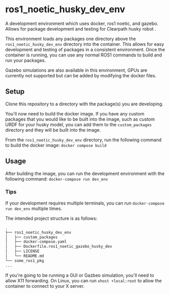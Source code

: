 # ros1_noetic_husky_dev_env

A development environment which uses docker, ros1 noetic, and gazebo. Allows for package development and testing for Clearpath husky robot .

This environment loads any packages one directory above the `ros1_noetic_husky_dev_env` directory into the container. This allows for easy development and testing of packages in a consistent environment.
Once the container is running, you can use any normal ROS1 commands to build and run your packages.

Gazebo simulations are also available in this environment, GPUs are currently not supported but can be added by modifying the docker files.

## Setup

Clone this repository to a directory with the package(s) you are developing.

You'll now need to build the docker image. 
If you have any custom packages that you would like to be built into the image, such as custom URDF for your husky model, you can add them to the `custom_packages` directory and they will be built into the image.

From the `ros1_noetic_husky_dev_env` directory, run the following command to build the docker image: `docker compose build`


## Usage

After building the image, you can run the development environment with the following command: `docker-compose run dev_env`

### Tips

If your development requires multiple terminals, you can run `docker-compose run dev_env` multiple times.

The intended project structure is as follows:

```bash
.
├── ros1_noetic_husky_dev_env
│   ├── custom_packages
│   ├── docker-compose.yaml
│   ├── Dockerfile.ros1_noetic_gazebo_husky_dev
│   ├── LICENSE
│   └── README.md
└── some_ros1_pkg
...
```

If you're going to be running a GUI or Gazbeo simulation, you'll need to allow X11 forwarding. On Linux, you can run `xhost +local:root` to allow the container to connect to your X server. 